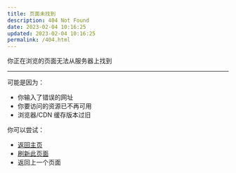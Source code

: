 ```yaml
---
title: 页面未找到
description: 404 Not Found
date: 2023-02-04 10:16:25
updated: 2023-02-04 10:16:25
permalink: /404.html
---
```

你正在浏览的页面无法从服务器上找到  

---

可能是因为：  
- 你输入了错误的网址
- 你要访问的资源已不再可用
- 浏览器/CDN 缓存版本过旧

<!-- 如果你通过某个超链接来到此页面，恳请您在页面下方的评论区告诉我们更多细节 -->

你可以尝试：
- [返回主页](/)
- [刷新此页面]()
- 返回上一个页面